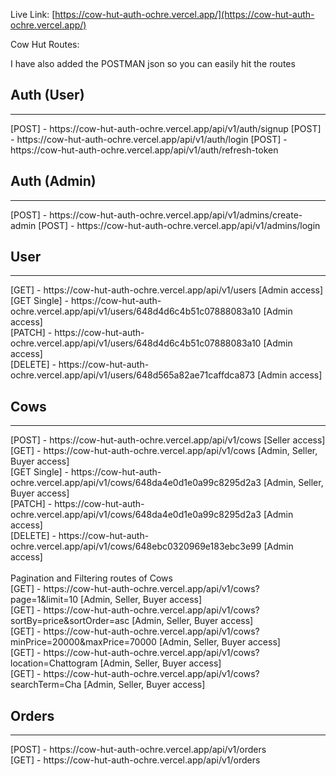 Live Link: [https://cow-hut-auth-ochre.vercel.app/](https://cow-hut-auth-ochre.vercel.app/)

Cow Hut Routes:

I have also added the POSTMAN json so you can easily hit the routes

## Auth (User)
<hr />
[POST] - <a>https://cow-hut-auth-ochre.vercel.app/api/v1/auth/signup</a>  
[POST] - <a>https://cow-hut-auth-ochre.vercel.app/api/v1/auth/login</a> 
[POST] - <a>https://cow-hut-auth-ochre.vercel.app/api/v1/auth/refresh-token</a> 


## Auth (Admin)
<hr />
[POST] - <a>https://cow-hut-auth-ochre.vercel.app/api/v1/admins/create-admin</a> 
[POST] - <a>https://cow-hut-auth-ochre.vercel.app/api/v1/admins/login</a> 

## User
<hr />
[GET] - <a>https://cow-hut-auth-ochre.vercel.app/api/v1/users</a> [Admin access] <br />
[GET Single] - <a>https://cow-hut-auth-ochre.vercel.app/api/v1/users/648d4d6c4b51c07888083a10</a> [Admin access] <br />
[PATCH] - <a>https://cow-hut-auth-ochre.vercel.app/api/v1/users/648d4d6c4b51c07888083a10</a> [Admin access] <br />
[DELETE] - <a>https://cow-hut-auth-ochre.vercel.app/api/v1/users/648d565a82ae71caffdca873</a> [Admin access] <br />

## Cows
<hr />
[POST] - <a>https://cow-hut-auth-ochre.vercel.app/api/v1/cows</a> [Seller access] <br />
[GET] - <a>https://cow-hut-auth-ochre.vercel.app/api/v1/cows</a> [Admin, Seller, Buyer access] <br />
[GET Single] - <a>https://cow-hut-auth-ochre.vercel.app/api/v1/cows/648da4e0d1e0a99c8295d2a3</a> [Admin, Seller, Buyer access] <br />
[PATCH] - <a>https://cow-hut-auth-ochre.vercel.app/api/v1/cows/648da4e0d1e0a99c8295d2a3</a> [Admin access] <br />
[DELETE] - <a>https://cow-hut-auth-ochre.vercel.app/api/v1/cows/648ebc0320969e183ebc3e99</a> [Admin access] <br /><br />
Pagination and Filtering routes of Cows <br />
[GET] - <a>https://cow-hut-auth-ochre.vercel.app/api/v1/cows?page=1&limit=10</a> [Admin, Seller, Buyer access] <br />
[GET] - <a>https://cow-hut-auth-ochre.vercel.app/api/v1/cows?sortBy=price&sortOrder=asc</a> [Admin, Seller, Buyer access] <br />
[GET] - <a>https://cow-hut-auth-ochre.vercel.app/api/v1/cows?minPrice=20000&maxPrice=70000</a> [Admin, Seller, Buyer access] <br />
[GET] - <a>https://cow-hut-auth-ochre.vercel.app/api/v1/cows?location=Chattogram</a> [Admin, Seller, Buyer access] <br />
[GET] - <a>https://cow-hut-auth-ochre.vercel.app/api/v1/cows?searchTerm=Cha</a> [Admin, Seller, Buyer access] <br />

## Orders
<hr />
[POST] - <a>https://cow-hut-auth-ochre.vercel.app/api/v1/orders</a> <br />
[GET] - <a>https://cow-hut-auth-ochre.vercel.app/api/v1/orders</a> <br />